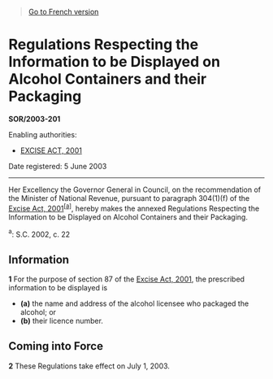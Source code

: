 > [Go to French version](/fr/Règlements/Décrets,%20ordonnances%20et%20règlements%20statutaires/2003/201.md)

# Regulations Respecting the Information to be Displayed on Alcohol Containers and their Packaging

**SOR/2003-201**

Enabling authorities: 
- [EXCISE ACT, 2001](/en/Acts/Statutes%20of%20Canada/2002/c.%2022.md)

Date registered: 5 June 2003

----------

Her Excellency the Governor General in Council, on the recommendation of the Minister of National Revenue, pursuant to paragraph 304(1)(f) of the [Excise Act, 2001](/en/Acts/Statutes%20of%20Canada/2002/c.%2022.md)<sup><a href='#footnotea_e'>[a]</a></sup>, hereby makes the annexed Regulations Respecting the Information to be Displayed on Alcohol Containers and their Packaging.

<a name='footnotea_e'><sup>a</sup></a>: S.C. 2002, c. 22<br />




## Information


**1** For the purpose of section 87 of the [Excise Act, 2001](/en/Acts/Statutes%20of%20Canada/2002/c.%2022.md), the prescribed information to be displayed is
- **(a)** the name and address of the alcohol licensee who packaged the alcohol; or
- **(b)** their licence number.




## Coming into Force


**2** These Regulations take effect on July 1, 2003.



